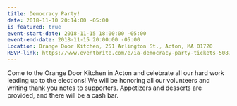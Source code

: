 ```yaml
---
title: Democracy Party!
date: 2018-11-10 20:14:00 -05:00
is featured: true
event-start-date: 2018-11-15 18:00:00 -05:00
event-end-date: 2018-11-15 20:00:00 -05:00
Location: Orange Door Kitchen, 251 Arlington St., Acton, MA 01720
RSVP-link: https://www.eventbrite.com/e/ia-democracy-party-tickets-50874499999
---
```


Come to the Orange Door Kitchen in Acton and celebrate all our hard work leading up to the elections! We will be honoring all our volunteers and writing thank you notes to supporters. Appetizers and desserts are provided, and there will be a cash bar.